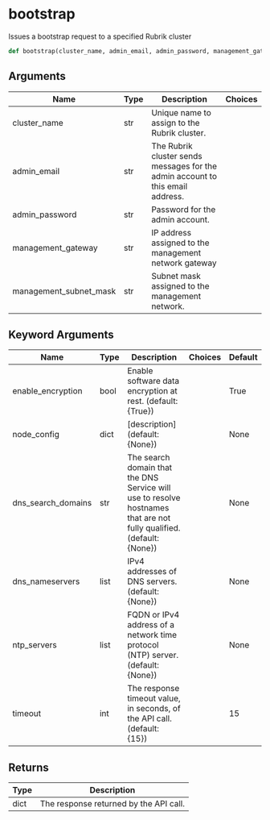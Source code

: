 # bootstrap

Issues a bootstrap request to a specified Rubrik cluster
```py
def bootstrap(cluster_name, admin_email, admin_password, management_gateway, management_subnet_mask, enable_encryption=True, node_config=None, dns_search_domains=None, dns_nameservers=None, ntp_servers=None, timeout=15)
```

## Arguments
| Name        | Type | Description                                                                 | Choices |
|-------------|------|-----------------------------------------------------------------------------|---------|
| cluster_name  | str  | Unique name to assign to the Rubrik cluster. |         |
| admin_email  | str  | The Rubrik cluster sends messages for the admin account to this email address. |         |
| admin_password  | str  |  Password for the admin account. |         |
| management_gateway  | str  |  IP address assigned to the management network gateway |         |
| management_subnet_mask  | str  | Subnet mask assigned to the management network. |         |
## Keyword Arguments
| Name        | Type | Description                                                                 | Choices | Default |
|-------------|------|-----------------------------------------------------------------------------|---------|---------|
| enable_encryption  | bool  | Enable software data encryption at rest. (default: {True}) |         |    True     |
| node_config  | dict  | [description] (default: {None}) |         |    None     |
| dns_search_domains  | str  | The search domain that the DNS Service will use to resolve hostnames that are not fully qualified. (default: {None}) |         |    None     |
| dns_nameservers  | list  | IPv4 addresses of DNS servers. (default: {None}) |         |    None     |
| ntp_servers  | list  | FQDN or IPv4 address of a network time protocol (NTP) server. (default: {None}) |         |    None     |
| timeout  | int  | The response timeout value, in seconds, of the API call. (default: {15}) |         |    15     |

## Returns
| Type | Description                                                                                   |
|------|-----------------------------------------------------------------------------------------------|
| dict  | The response returned by the API call. |
